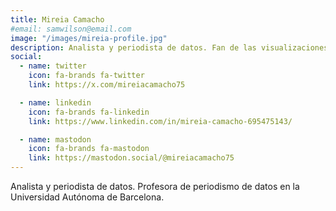 ```yaml
---
title: Mireia Camacho
#email: samwilson@email.com
image: "/images/mireia-profile.jpg"
description: Analista y periodista de datos. Fan de las visualizaciones. Profesora de periodismo de datos en la Universidad Autónoma de Barcelona.
social:
  - name: twitter
    icon: fa-brands fa-twitter
    link: https://x.com/mireiacamacho75

  - name: linkedin
    icon: fa-brands fa-linkedin
    link: https://www.linkedin.com/in/mireia-camacho-695475143/

  - name: mastodon
    icon: fa-brands fa-mastodon
    link: https://mastodon.social/@mireiacamacho75
---
```


Analista y periodista de datos. Profesora de periodismo de datos en la Universidad Autónoma de Barcelona.